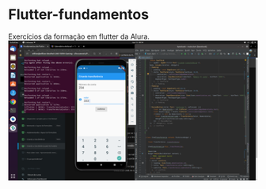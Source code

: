 # Flutter-fundamentos
Exercícios da formação em flutter da Alura.
![alt text](https://github.com/WillianLauber/Flutter-fundamentos/blob/main/bytebank/sample.png?raw=true)

